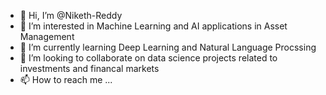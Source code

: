 - 👋 Hi, I’m @Niketh-Reddy
- 👀 I’m interested in Machine Learning and AI applications in Asset Management 
- 🌱 I’m currently learning Deep Learning and Natural Language Procssing
- 💞️ I’m looking to collaborate on data science projects related to investments and financal markets
- 📫 How to reach me ...

<!---
Niketh-Reddy/Niketh-Reddy is a ✨ special ✨ repository because its `README.md` (this file) appears on your GitHub profile.
You can click the Preview link to take a look at your changes.
--->
